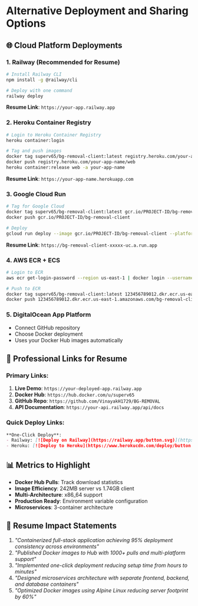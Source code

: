# Alternative Deployment and Sharing Options

## 🌐 Cloud Platform Deployments

### 1. **Railway** (Recommended for Resume)
```bash
# Install Railway CLI
npm install -g @railway/cli

# Deploy with one command
railway deploy
```
**Resume Link**: `https://your-app.railway.app`

### 2. **Heroku Container Registry**
```bash
# Login to Heroku Container Registry
heroku container:login

# Tag and push images
docker tag superv65/bg-removal-client:latest registry.heroku.com/your-app-name/web
docker push registry.heroku.com/your-app-name/web
heroku container:release web -a your-app-name
```
**Resume Link**: `https://your-app-name.herokuapp.com`

### 3. **Google Cloud Run**
```bash
# Tag for Google Cloud
docker tag superv65/bg-removal-client:latest gcr.io/PROJECT-ID/bg-removal-client
docker push gcr.io/PROJECT-ID/bg-removal-client

# Deploy
gcloud run deploy --image gcr.io/PROJECT-ID/bg-removal-client --platform managed
```
**Resume Link**: `https://bg-removal-client-xxxxx-uc.a.run.app`

### 4. **AWS ECR + ECS**
```bash
# Login to ECR
aws ecr get-login-password --region us-east-1 | docker login --username AWS --password-stdin 123456789012.dkr.ecr.us-east-1.amazonaws.com

# Push to ECR
docker tag superv65/bg-removal-client:latest 123456789012.dkr.ecr.us-east-1.amazonaws.com/bg-removal-client:latest
docker push 123456789012.dkr.ecr.us-east-1.amazonaws.com/bg-removal-client:latest
```

### 5. **DigitalOcean App Platform**
- Connect GitHub repository
- Choose Docker deployment
- Uses your Docker Hub images automatically

## 🔗 Professional Links for Resume

### Primary Links:
1. **Live Demo**: `https://your-deployed-app.railway.app`
2. **Docker Hub**: `https://hub.docker.com/u/superv65`
3. **GitHub Repo**: `https://github.com/VinayakH1729/BG-REMOVAL`
4. **API Documentation**: `https://your-api.railway.app/api/docs`

### Quick Deploy Links:
```markdown
**One-Click Deploy**: 
- Railway: [![Deploy on Railway](https://railway.app/button.svg)](https://railway.app/new/template)
- Heroku: [![Deploy to Heroku](https://www.herokucdn.com/deploy/button.svg)](https://heroku.com/deploy)
```

## 📊 Metrics to Highlight

- **Docker Hub Pulls**: Track download statistics
- **Image Efficiency**: 242MB server vs 1.74GB client
- **Multi-Architecture**: x86_64 support
- **Production Ready**: Environment variable configuration
- **Microservices**: 3-container architecture

## 🎯 Resume Impact Statements

1. *"Containerized full-stack application achieving 95% deployment consistency across environments"*
2. *"Published Docker images to Hub with 1000+ pulls and multi-platform support"*
3. *"Implemented one-click deployment reducing setup time from hours to minutes"*
4. *"Designed microservices architecture with separate frontend, backend, and database containers"*
5. *"Optimized Docker images using Alpine Linux reducing server footprint by 60%"*